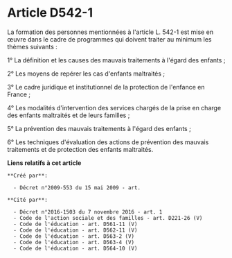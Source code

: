 # Article D542-1

La formation des personnes mentionnées à l'article L. 542-1 est mise en œuvre dans le cadre de programmes qui doivent traiter
au minimum les thèmes suivants :

1° La définition et les causes des mauvais traitements à l'égard des enfants ;

2° Les moyens de repérer les cas d'enfants maltraités ;

3° Le cadre juridique et institutionnel de la protection de l'enfance en France ;

4° Les modalités d'intervention des services chargés de la prise en charge des enfants maltraités et de leurs familles ;

5° La prévention des mauvais traitements à l'égard des enfants ;

6° Les techniques d'évaluation des actions de prévention des mauvais traitements et de protection des enfants maltraités.

**Liens relatifs à cet article**

	**Créé par**:

	  - Décret n°2009-553 du 15 mai 2009 - art.

	**Cité par**:

	  - Décret n°2016-1503 du 7 novembre 2016 - art. 1
	  - Code de l'action sociale et des familles - art. D221-26 (V)
	  - Code de l'éducation - art. D561-11 (V)
	  - Code de l'éducation - art. D562-11 (V)
	  - Code de l'éducation - art. D563-2 (V)
	  - Code de l'éducation - art. D563-4 (V)
	  - Code de l'éducation - art. D564-10 (V)
